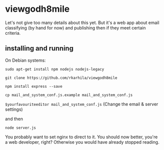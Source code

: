 # viewgodh8mile
Let's not give too many details about this yet. But it's a web app 
about email classifying (by hand for now) and publishing then if they
meet certain criteria. 


## installing and running ##

On Debian systems: 

`sudo apt-get install npm nodejs nodejs-legacy`

`git clone https://github.com/rkarhila/viewgodh8mile`

`npm install express --save`

`cp mail_and_system_conf.js.example mail_and_system_conf.js`

`$yourfavouriteeditor mail_and_system_conf.js` (Change the email & server settings)

and then

`node server.js`

You probably want to set nginx to direct to it. You should now better, 
you're a web developer, right? Otherwise you would have already stopped 
reading.
